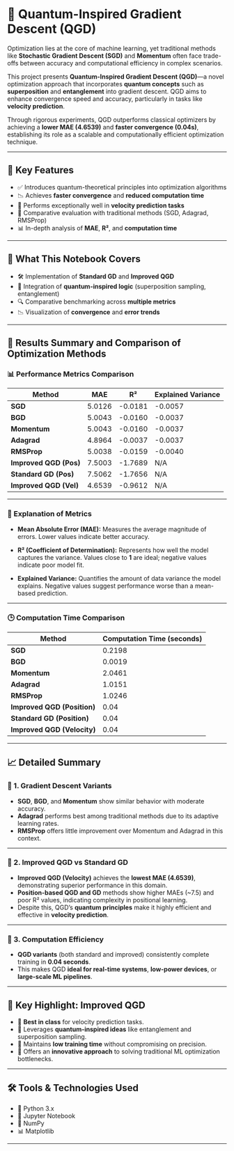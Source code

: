 # 🔮 Quantum-Inspired Gradient Descent (QGD)

Optimization lies at the core of machine learning, yet traditional methods like **Stochastic Gradient Descent (SGD)** and **Momentum** often face trade-offs between accuracy and computational efficiency in complex scenarios.

This project presents **Quantum-Inspired Gradient Descent (QGD)**—a novel optimization approach that incorporates **quantum concepts** such as **superposition** and **entanglement** into gradient descent. QGD aims to enhance convergence speed and accuracy, particularly in tasks like **velocity prediction**.

Through rigorous experiments, QGD outperforms classical optimizers by achieving a **lower MAE (4.6539)** and **faster convergence (0.04s)**, establishing its role as a scalable and computationally efficient optimization technique.

---

## 🚀 Key Features

* ✅ Introduces quantum-theoretical principles into optimization algorithms
* 📉 Achieves **faster convergence** and **reduced computation time**
* 🧠 Performs exceptionally well in **velocity prediction tasks**
* 🧪 Comparative evaluation with traditional methods (SGD, Adagrad, RMSProp)
* 📊 In-depth analysis of **MAE**, **R²**, and **computation time**

---

## 📘 What This Notebook Covers

* 🛠 Implementation of **Standard GD** and **Improved QGD**
* 🧬 Integration of **quantum-inspired logic** (superposition sampling, entanglement)
* 🔍 Comparative benchmarking across **multiple metrics**
* 📉 Visualization of **convergence** and **error trends**

---

## 🧪 Results Summary and Comparison of Optimization Methods

### 📊 Performance Metrics Comparison

| **Method**             | **MAE** | **R²**  | **Explained Variance** |
| ---------------------- | ------- | ------- | ---------------------- |
| **SGD**                | 5.0126  | -0.0181 | -0.0057                |
| **BGD**                | 5.0043  | -0.0160 | -0.0037                |
| **Momentum**           | 5.0043  | -0.0160 | -0.0037                |
| **Adagrad**            | 4.8964  | -0.0037 | -0.0037                |
| **RMSProp**            | 5.0038  | -0.0159 | -0.0040                |
| **Improved QGD (Pos)** | 7.5003  | -1.7689 | N/A                    |
| **Standard GD (Pos)**  | 7.5062  | -1.7656 | N/A                    |
| **Improved QGD (Vel)** | 4.6539  | -0.9612 | N/A                    |

---

### 📌 Explanation of Metrics

* **Mean Absolute Error (MAE):**
  Measures the average magnitude of errors. Lower values indicate better accuracy.

* **R² (Coefficient of Determination):**
  Represents how well the model captures the variance. Values close to **1** are ideal; negative values indicate poor model fit.

* **Explained Variance:**
  Quantifies the amount of data variance the model explains. Negative values suggest performance worse than a mean-based prediction.

---

### 🕒 Computation Time Comparison

| **Method**                  | **Computation Time (seconds)** |
| --------------------------- | ------------------------------ |
| **SGD**                     | 0.2198                         |
| **BGD**                     | 0.0019                         |
| **Momentum**                | 2.0461                         |
| **Adagrad**                 | 1.0151                         |
| **RMSProp**                 | 1.0246                         |
| **Improved QGD (Position)** | 0.04                           |
| **Standard GD (Position)**  | 0.04                           |
| **Improved QGD (Velocity)** | 0.04                           |

---

## 📈 Detailed Summary

### 🔹 1. Gradient Descent Variants

* **SGD**, **BGD**, and **Momentum** show similar behavior with moderate accuracy.
* **Adagrad** performs best among traditional methods due to its adaptive learning rates.
* **RMSProp** offers little improvement over Momentum and Adagrad in this context.

---

### 🔹 2. Improved QGD vs Standard GD

* **Improved QGD (Velocity)** achieves the **lowest MAE (4.6539)**, demonstrating superior performance in this domain.
* **Position-based QGD and GD** methods show higher MAEs (\~7.5) and poor R² values, indicating complexity in positional learning.
* Despite this, QGD’s **quantum principles** make it highly efficient and effective in **velocity prediction**.

---

### 🔹 3. Computation Efficiency

* **QGD variants** (both standard and improved) consistently complete training in **0.04 seconds**.
* This makes QGD **ideal for real-time systems**, **low-power devices**, or **large-scale ML pipelines**.

---

## 🧠 Key Highlight: Improved QGD

* 🚀 **Best in class** for velocity prediction tasks.
* 🔬 Leverages **quantum-inspired ideas** like entanglement and superposition sampling.
* 🧮 Maintains **low training time** without compromising on precision.
* 🔧 Offers an **innovative approach** to solving traditional ML optimization bottlenecks.

---

## 🛠 Tools & Technologies Used

* 🐍 Python 3.x
* 📘 Jupyter Notebook
* 🔢 NumPy
* 📊 Matplotlib

---
